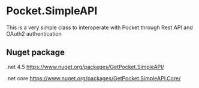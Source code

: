 # Pocket.SimpleAPI
This is a very simple class to interoperate with Pocket through Rest API and OAuth2 authentication

## Nuget package
.net 4.5 https://www.nuget.org/packages/GetPocket.SimpleAPI/

.net core https://www.nuget.org/packages/GetPocket.SimpleAPI.Core/
